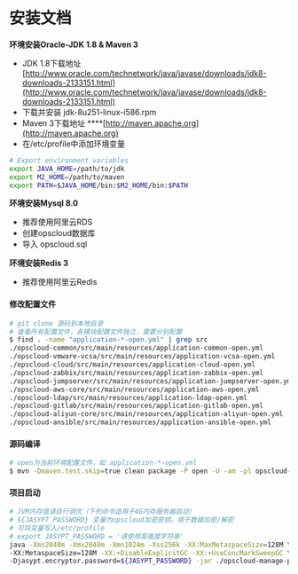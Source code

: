 # 安装文档



**环境安装Oracle-JDK 1.8 & Maven 3**

* JDK 1.8下载地址 [http://www.oracle.com/technetwork/java/javase/downloads/jdk8-downloads-2133151.html](http://www.oracle.com/technetwork/java/javase/downloads/jdk8-downloads-2133151.html) 
* 下载并安装 jdk-8u251-linux-i586.rpm
* Maven 3下载地址 ****[http://maven.apache.org](http://maven.apache.org)
* 在/etc/profile中添加环境变量

```bash
# Export environment variables
export JAVA_HOME=/path/to/jdk
export M2_HOME=/path/to/maven
export PATH=$JAVA_HOME/bin:$M2_HOME/bin:$PATH
```

**环境安装Mysql 8.0**

* 推荐使用阿里云RDS
* 创建opscloud数据库
* 导入 opscloud.sql

**环境安装Redis 3**

* 推荐使用阿里云Redis

#### 修改配置文件

```bash
# git clone 源码到本地目录
# 查看所有配置文件，各模块配置文件独立，需要分别配置
$ find . -name "application-*-open.yml" | grep src
./opscloud-common/src/main/resources/application-common-open.yml
./opscloud-vmware-vcsa/src/main/resources/application-vcsa-open.yml
./opscloud-cloud/src/main/resources/application-cloud-open.yml
./opscloud-zabbix/src/main/resources/application-zabbix-open.yml
./opscloud-jumpserver/src/main/resources/application-jumpserver-open.yml
./opscloud-aws-core/src/main/resources/application-aws-open.yml
./opscloud-ldap/src/main/resources/application-ldap-open.yml
./opscloud-gitlab/src/main/resources/application-gitlab-open.yml
./opscloud-aliyun-core/src/main/resources/application-aliyun-open.yml
./opscloud-ansible/src/main/resources/application-ansible-open.yml
```

#### 源码编译

```bash
# open为当前环境配置文件，如 application-*-open.yml
$ mvn -Dmaven.test.skip=true clean package -P open -U -am -pl opscloud-manage
```

#### 项目启动

```bash
# JVM内存值请自行调优（下列命令适用于4G内存服务器启动）
# ${JASYPT_PASSWORD} 变量为opscloud加密密钥，用于数据加密/解密
# 可将变量写入/etc/profile
# export JASYPT_PASSWORD = '请使用高强度字符串'
java -Xms2048m -Xmx2048m -Xmn1024m -Xss256k -XX:MaxMetaspaceSize=128M \
-XX:MetaspaceSize=128M -XX:+DisableExplicitGC -XX:+UseConcMarkSweepGC \
-Djasypt.encryptor.password=${JASYPT_PASSWORD} -jar ./opscloud-manage-prod.jar
```

